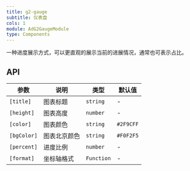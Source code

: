 ```yaml
---
title: g2-gauge
subtitle: 仪表盘
cols: 1
module: AdG2GaugeModule
type: Components
---
```


一种进度展示方式，可以更直观的展示当前的进展情况，通常也可表示占比。

## API

| 参数      | 说明                                      | 类型         | 默认值 |
|----------|------------------------------------------|-------------|-------|
| `[title]` | 图表标题 | `string` | - |
| `[height]` | 图表高度 | `number` | - |
| `[color]` | 图表颜色 | `string` | `#2F9CFF` |
| `[bgColor]` | 图表北京颜色 | `string` | `#F0F2F5` |
| `[percent]` | 进度比例 | `number` | - |
| `[format]` | 坐标轴格式 | `Function` | - |
